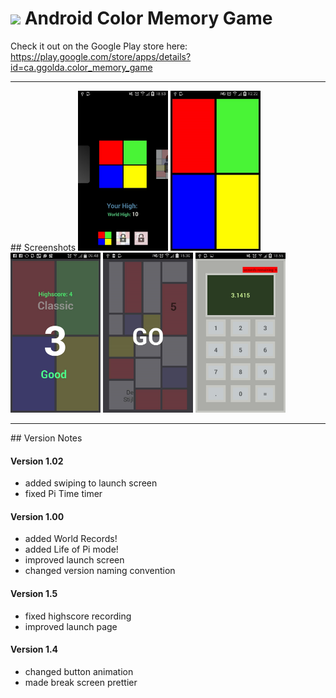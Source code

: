 # <img src="https://github.com/simplegr33n/android-color-memory-game/blob/master/screenshots/logos/newlogo.jpg" width="32"> Android Color Memory Game

Check it out on the Google Play store here: 
https://play.google.com/store/apps/details?id=ca.ggolda.color_memory_game

<hr>
## Screenshots

<img src="https://github.com/simplegr33n/android-color-memory-game/blob/master/screenshots/phone98.jpg" width="144">
<img src="https://github.com/simplegr33n/android-color-memory-game/blob/master/screenshots/phone12.jpg" width="144">
<img src="https://github.com/simplegr33n/android-color-memory-game/blob/master/screenshots/phone91.jpg" width="144">
<img src="https://github.com/simplegr33n/android-color-memory-game/blob/master/screenshots/phone21.jpg" width="144">
<img src="https://github.com/simplegr33n/android-color-memory-game/blob/master/screenshots/phone83.jpg" width="144">

<hr>
## Version Notes

#### Version 1.02
* added swiping to launch screen
* fixed Pi Time timer

#### Version 1.00
* added World Records!
* added Life of Pi mode!
* improved launch screen
* changed version naming convention

#### Version 1.5
* fixed highscore recording
* improved launch page

#### Version 1.4
* changed button animation
* made break screen prettier

